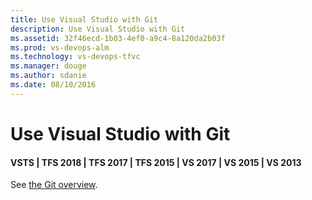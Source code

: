 ```yaml
---
title: Use Visual Studio with Git
description: Use Visual Studio with Git
ms.assetid: 32f46ecd-1b03-4ef0-a9c4-8a120da2b03f
ms.prod: vs-devops-alm
ms.technology: vs-devops-tfvc
ms.manager: douge
ms.author: sdanie
ms.date: 08/10/2016
---
```

[//]: # (monikerRange: '>= tfs-2015')

# Use Visual Studio with Git

#### VSTS | TFS 2018 | TFS 2017 | TFS 2015 | VS 2017 | VS 2015 | VS 2013

See [the Git overview](../git/overview.md).

